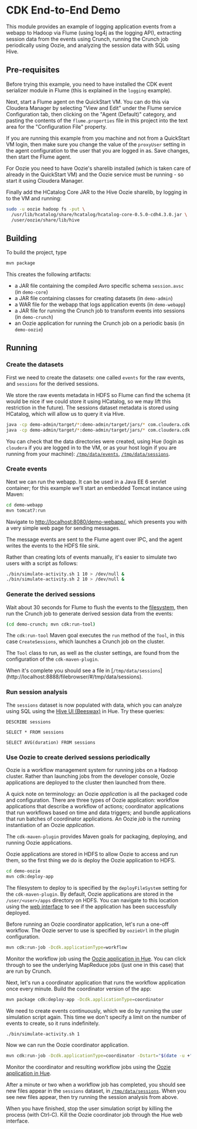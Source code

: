# CDK End-to-End Demo

This module provides an example of logging application events from a webapp to Hadoop
via Flume (using log4j as the logging API), extracting session data from the events using
Crunch, running the Crunch job periodically using Oozie, and analyzing the
session data with SQL using Hive.

## Pre-requisites

Before trying this example, you need to have installed the CDK event serializer module in
Flume (this is explained in the `logging` example).

Next, start a Flume agent on the QuickStart VM. You can do this via Cloudera Manager by
selecting "View and Edit" under the Flume service Configuration tab, then clicking on the
"Agent (Default)" category, and pasting the contents of the `flume.properties` file in
this project into the text area for the "Configuration File" property.

If you are running this example from you machine and not from a QuickStart VM login,
then make sure you change the value of the `proxyUser` setting in the agent
configuration to the user that you are logged in as. Save changes,
then start the Flume agent.

For Oozie you need to have Oozie's sharelib installed (which is taken care of already in
the QuickStart VM) and the Oozie service must be running - so start it using Cloudera
Manager.

Finally add the HCatalog Core JAR to the Hive Oozie sharelib,
by logging in to the VM and running:

```bash
sudo -u oozie hadoop fs -put \
  /usr/lib/hcatalog/share/hcatalog/hcatalog-core-0.5.0-cdh4.3.0.jar \
  /user/oozie/share/lib/hive
```

## Building

To build the project, type

```bash
mvn package
```

This creates the following artifacts:

* a JAR file containing the compiled Avro specific schema `session.avsc` (in `demo-core`)
* a JAR file containing classes for creating datasets (in `demo-admin`)
* a WAR file for the webapp that logs application events (in `demo-webapp`)
* a JAR file for running the Crunch job to transform events into sessions (in
`demo-crunch`)
* an Oozie application for running the Crunch job on a periodic basis (in `demo-oozie`)

## Running

### Create the datasets

First we need to create the datasets: one called `events` for the raw events,
and `sessions` for the derived sessions.

We store the raw events metadata in HDFS so Flume can find the schema (it would be nice
if we could store it using HCatalog, so we may lift this restriction in the future).
The sessions dataset metadata is stored using HCatalog, which will allow us to query it
via Hive.

```bash
java -cp demo-admin/target/*:demo-admin/target/jars/* com.cloudera.cdk.examples.demo.CreateStandardEventDataset
java -cp demo-admin/target/*:demo-admin/target/jars/* com.cloudera.cdk.examples.demo.CreateSessionDataset
```

You can check that the data directories were created, using Hue (login as `cloudera` if
 you are logged in to the VM, or as your host login if you are running from your
 machine): [`/tmp/data/events`](http://localhost:8888/filebrowser/#/tmp/data/events),
 [`/tmp/data/sessions`](http://localhost:8888/filebrowser/#/tmp/data/sessions).

### Create events

Next we can run the webapp. It can be used in a Java EE 6 servlet
container; for this example we'll start an embedded Tomcat instance using Maven:

```bash
cd demo-webapp
mvn tomcat7:run
```

Navigate to [http://localhost:8080/demo-webapp/](http://localhost:8080/demo-webapp/),
which presents you with a very simple web page for sending messages.

The message events are sent to the Flume agent
over IPC, and the agent writes the events to the HDFS file sink.

Rather than creating lots of events manually, it's easier to simulate two users with
a script as follows:

```bash
./bin/simulate-activity.sh 1 10 > /dev/null &
./bin/simulate-activity.sh 2 10 > /dev/null &
```

### Generate the derived sessions

Wait about 30 seconds for Flume to flush the events to the
[filesystem](http://localhost:8888/filebrowser/#/tmp/data/events),
then run the Crunch job to generate derived session data from the events:

```bash
(cd demo-crunch; mvn cdk:run-tool)
```

The `cdk:run-tool` Maven goal executes the `run` method of the `Tool`,
in this case `CreateSessions`, which launches a Crunch job on the cluster.

The `Tool` class to run, as well as the cluster settings, are found from the configuration
of the `cdk-maven-plugin`.

When it's complete you should see a file in [`/tmp/data/sessions`]
(http://localhost:8888/filebrowser/#/tmp/data/sessions).

### Run session analysis

The `sessions` dataset is now populated with data, which you can analyze using SQL
using the [Hive UI (Beeswax)](http://localhost:8888/beeswax/) in Hue. Try these queries:

```
DESCRIBE sessions
```

```
SELECT * FROM sessions
```

```
SELECT AVG(duration) FROM sessions
```

### Use Oozie to create derived sessions periodically

Oozie is a workflow management system for running jobs on a Hadoop cluster. Rather than
launching jobs from the developer console, Oozie applications are deployed to the
cluster then launched from there.

A quick note on terminology: an Oozie _application_ is all the packaged code and
configuration. There are three types of Oozie application: workflow applications that
describe a workflow of actions; coordinator applications that run workflows based on
time and data triggers; and bundle applications that run batches of coordinator
applications. An Oozie _job_ is the running instantiation of an Oozie _application_.

The `cdk-maven-plugin` provides Maven goals for packaging, deploying,
and running Oozie applications.

Oozie applications are stored in HDFS to allow Oozie to access and run them, so
the first thing we do is deploy the Oozie application to HDFS.

```bash
cd demo-oozie
mvn cdk:deploy-app
```

The filesystem to deploy to is specified by the `deployFileSystem` setting for the
`cdk-maven-plugin`. By default, Oozie applications are stored in the
`/user/<user>/apps` directory on
HDFS. You can navigate to this location using the
[web interface](http://localhost:8888/filebrowser/#/user) to see if the
application has been successfully deployed.

Before running an Oozie coordinator application, let's run a one-off workflow. The
Oozie server to use is specified by `oozieUrl` in the plugin configuration.

```bash
mvn cdk:run-job -Dcdk.applicationType=workflow
```

Monitor the workflow job using the [Oozie application in Hue](http://localhost:8888/oozie/list_oozie_workflows/).
You can click through to see the underlying MapReduce jobs (just one in this case)
that are run by Crunch.

Next, let's run a coordinator application that runs the workflow application once
every minute. Build the coordinator version of the app:

```bash
mvn package cdk:deploy-app -Dcdk.applicationType=coordinator
```

We need to create events continuously, which we do by running the
user simulation script again. This time we don't specify a limit on the number
of events to create, so it runs indefinitely.

```bash
./bin/simulate-activity.sh 1
```

Now we can run the Oozie coordinator application.

```bash
mvn cdk:run-job -Dcdk.applicationType=coordinator -Dstart="$(date -u +"%Y-%m-%dT%H:%MZ")"
```

Monitor the coordinator and resulting workflow jobs using the [Oozie application in Hue](http://localhost:8888/oozie/list_oozie_coordinators).

After a minute or two when a workflow job has completed, you should see new files appear
in the `sessions` dataset, in
[`/tmp/data/sessions`](http://localhost:8888/filebrowser#/tmp/data/sessions).
When you see new files appear, then try running the session analysis from above.

When you have finished, stop the user simulation script by killing the process
(with Ctrl-C). Kill the Oozie coordinator job through the Hue web interface.
